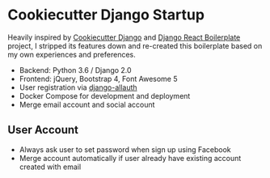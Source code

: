 # Cookiecutter Django Startup

Heavily inspired by [Cookiecutter Django](https://github.com/pydanny/cookiecutter-django) and [Django React Boilerplate](https://github.com/vintasoftware/django-react-boilerplate) project, I stripped its features down and re-created this boilerplate based on my own experiences and preferences.

- Backend: Python 3.6 / Django 2.0
- Frontend: jQuery, Bootstrap 4, Font Awesome 5
- User registration via [django-allauth](https://github.com/pennersr/django-allauth)
- Docker Compose for development and deployment
- Merge email account and social account

## User Account

- Always ask user to set password when sign up using Facebook
- Merge account automatically if user already have existing account created with email